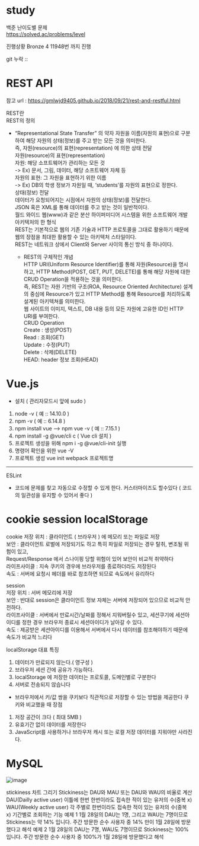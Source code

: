 # study

백준 난이도별 문제 <br>
https://solved.ac/problems/level

진행상황 Bronze 4 11948번 까지 진행

git 누락 :: 

# REST API

참고 url : https://gmlwjd9405.github.io/2018/09/21/rest-and-restful.html

REST란<br>
REST의 정의
- “Representational State Transfer” 의 약자
    자원을 이름(자원의 표현)으로 구분하여 해당 자원의 상태(정보)를 주고 받는 모든 것을 의미한다.<br>
    즉, 자원(resource)의 표현(representation) 에 의한 상태 전달<br>
    자원(resource)의 표현(representation)<br>
    자원: 해당 소프트웨어가 관리하는 모든 것<br>
    -> Ex) 문서, 그림, 데이터, 해당 소프트웨어 자체 등<br>
    자원의 표현: 그 자원을 표현하기 위한 이름<br>
    -> Ex) DB의 학생 정보가 자원일 때, ‘students’를 자원의 표현으로 정한다.<br>
    상태(정보) 전달<br>
    데이터가 요청되어지는 시점에서 자원의 상태(정보)를 전달한다.<br>
    JSON 혹은 XML를 통해 데이터를 주고 받는 것이 일반적이다.<br>
    월드 와이드 웹(www)과 같은 분산 하이퍼미디어 시스템을 위한 소프트웨어 개발 아키텍처의 한 형식<br>
    REST는 기본적으로 웹의 기존 기술과 HTTP 프로토콜을 그대로 활용하기 때문에 웹의 장점을 최대한 활용할 수 있는 아키텍처 스타일이다.<br>
    REST는 네트워크 상에서 Client와 Server 사이의 통신 방식 중 하나이다.<br>
    
    - REST의 구체적인 개념<br>
    HTTP URI(Uniform Resource Identifier)를 통해 자원(Resource)을 명시하고, HTTP Method(POST, GET, PUT, DELETE)를 통해 해당 자원에 대한 CRUD Operation을 적용하는 것을 의미한다.<br>
    즉, REST는 자원 기반의 구조(ROA, Resource Oriented Architecture) 설계의 중심에 Resource가 있고 HTTP Method를 통해 Resource를 처리하도록 설계된 아키텍쳐를 의미한다.<br>
    웹 사이트의 이미지, 텍스트, DB 내용 등의 모든 자원에 고유한 ID인 HTTP URI를 부여한다.<br>
    CRUD Operation<br>
    Create : 생성(POST)<br>
    Read : 조회(GET)<br>
    Update : 수정(PUT)<br>
    Delete : 삭제(DELETE)<br>
    HEAD: header 정보 조회(HEAD)<br>


# Vue.js

- 설치
( 관리자모드시 앞에 sudo ) 
1. node -v ( 예 :: 14.10.0 )
2. npm -v ( 예 :: 6.14.8 )
3. npm install vue --> npm vue -v ( 예 :: 7.15.1 )
4. npm install -g @vue/cli c ( Vue cli 설치 )
5. 프로젝트 생성을 위해 npm i -g @vue/cli-init 실행
6. 명령어 확인을 위한 vue -V
7. 프로젝트 생성 vue init webpack 프로젝트명
 ----

ESLint
- 코드에 문제를 찾고 자동으로 수정할 수 있게 한다. 커스터마이즈도 할수있다 ( 코드의 일관성을 유지할 수 있어서 좋다 )

# cookie session localStorage

cookie
저장 위치 : 클라이언트 ( 브라우저 ) 에 메모리 또는 파일로 저장 <br>
보안 : 클라이언트 로벌에 저장되기도 하고 특히 파일로 저장되는 경우 탈취, 변조될 위험이 있고,<br>
      Request/Response 에서 스나이핑 당할 위험이 있어 보안이 비교적 취약하다<br>
라이프사이클 : 지속 쿠키의 경우에 브라우저를 종료하더라도 저장된다<br>
속도 : 서버에 요청시 헤더를 바로 참조하면 되므로 속도에서 유리하다<br>

session <br>
저장 위치 : 서버 메모리에 저장<br>
보안 : 반대로 session은 클라이언트 정보 자체는 서버에 저장되어 있으므로 비교적 안전하다.<br>
라이프사이클 : 서버에서 만료시간/날짜를 정해서 지워버릴수 있고, 세션쿠기에 세션아이디를 정한 경우 브라우저 종료시 세션아이디가 날아갈 수 있다.<br>
속도 : 제공받은 세션아이디를 이용해서 서버에서 다시 데이터를 참조해야하기 때문에 속도가 비교적 느리다<br>

localStorage
대표 특징
1. 데이터가 만료되지 않는다.( 영구성 )
2. 브라우저 세션 간에 공유가 가능하다.
3. localStorage 에 저장한 데이터는 프로토콜, 도메인별로 구분한다
4. 서버로 전송되지 않습니다

- 브라우저에서 키/값 쌍을 쿠키보다 직관적으로 저장할 수 있는 방법을 제공한다
쿠키와 비교했을 때 장점
1. 저장 공간이 크다 ( 최대 5MB )
2. 유효기간 없이 데이터를 저장한다
3. JavaScript를 사용하거나 브라우저 캐시 또는 로컬 저장 데이터를 지워야만 사라진다.

# MySQL


![image](https://user-images.githubusercontent.com/91230329/171583708-590aad84-2916-4fb0-9c31-af001320a002.png)


stickiness 차트 그리기
Stickiness는 DAU와 MAU 또는 DAU와 WAU의 비율로 계산
DAU(Dailly active user) 이틀에 한번 한번이라도 접속한 적이 있는 유저의 수(중복 x)
WAU(Weekly active user) 각 주별로 한번이라도 접속한 적이 있는 유저의 수(중복 x)
기간별로 조회하는 기능
예제 1
1월 28일의 DAU는 1명, 그리고 WAU는 7명이므로 Stickiness는 약 14% 입니다. 주간 방문한 순수 사용자 중 14% 만이 1월 28일에 방문했다고 해석
예제 2
1월 28일의 DAU는 7명, WAU도 7명이므로 Stickiness는 100% 입니다. 주간 방문한 순수 사용자 중 100%가 1월 28일에 방문했다고 해석

